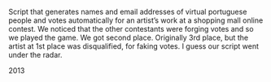 Script that generates names and email addresses of virtual portuguese people and votes automatically for an artist’s work at a shopping mall online contest. We noticed that the other contestants were forging votes and so we played the game.
We got second place. Originally 3rd place, but the artist at 1st place was disqualified, for faking votes. I guess our script went under the radar. 

2013
